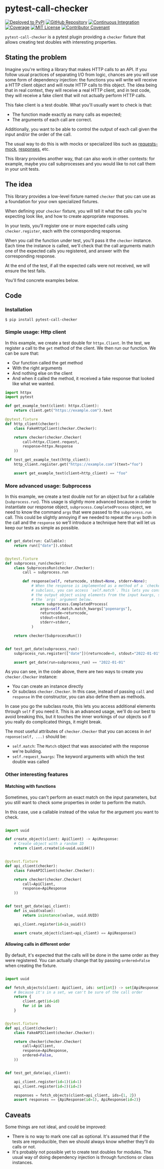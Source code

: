 # pytest-call-checker

[![Deployed to PyPI](https://img.shields.io/pypi/pyversions/pytest-call-checker?logo=pypi&logoColor=white)](https://pypi.org/pypi/pytest-call-checker)
[![GitHub Repository](https://img.shields.io/github/stars/ewjoachim/pytest-call-checker?logo=github)](https://github.com/ewjoachim/pytest-call-checker/)
[![Continuous Integration](https://img.shields.io/github/workflow/status/ewjoachim/pytest-call-checker/CI?logo=github)](https://github.com/ewjoachim/pytest-call-checker/actions?workflow=CI)
[![Coverage](https://raw.githubusercontent.com/ewjoachim/pytest-call-checker/python-coverage-comment-action-data/badge.svg)](https://github.com/ewjoachim/pytest-call-checker/tree/python-coverage-comment-action-data)
[![MIT License](https://img.shields.io/github/license/ewjoachim/pytest-call-checker?logo=open-source-initiative&logoColor=white)](https://github.com/ewjoachim/pytest-call-checker/blob/main/LICENSE)
[![Contributor Covenant](https://img.shields.io/badge/Contributor%20Covenant-v1.4%20adopted-ff69b4.svg)](https://github.com/ewjoachim/pytest-call-checker/blob/main/LICENSE/CODE_OF_CONDUCT.md)


`pytest-call-checker` is a pytest plugin providing a `checker` fixture
that allows creating test doubles with interesting properties.

## Stating the problem

Imagine you're writing a library that makes HTTP calls to an API. If you follow
usual practices of separating I/O from logic, chances are you will use some
form of dependency injection: the functions you will write will receive a HTTP
client object and will route HTTP calls to this object. The idea being that in
real context, they will receive a real HTTP client, and in test code, they will
receive a fake client that will not actually perform HTTP calls.

This fake client is a test double. What you'll usually want to check is that:

- The function made exactly as many calls as expected;
- The arguments of each call are correct.

Additionally, you want to be able to control the output of each call given the
input and/or the order of the call.

The usual way to do this is with mocks or specialized libs such as
[requests-mock](https://requests-mock.readthedocs.io/en/latest/),
[responses](https://github.com/getsentry/responses), etc.

This library provides another way, that can also work in other contexts: for
example, maybe you call subprocesses and you would like to not call them
in your unit tests.

## The idea

This library provides a low-level fixture named `checker` that you can use
as a foundation for your own specialized fixtures.

When defining your `checker` fixture, you will tell it what the calls you're
expecting look like, and how to create appropriate responses.

In your tests, you'll register one or more expected calls using
`checker.register`, each with the corresponding response.

When you call the function under test, you'll pass it the `checker` instance.
Each time the instance is called, we'll check that the call arguments match one
of the expected calls you registered, and answer with the corresponding response.

At the end of the test, if all the expected calls were not received, we will
ensure the test fails.

You'll find concrete examples below.

## Code

### Installation

```console
$ pip install pytest-call-checker
```

### Simple usage: Http client

In this example, we create a test double for `httpx.Client`.
In the test, we register a call to the `get` method of the
client.
We then run our function. We can be sure that:
- Our function called the get method
- With the right arguments
- And nothing else on the client
- And when it called the method, it received a fake response that looked like
  what we wanted.

```python
import httpx
import pytest

def get_example_text(client: httpx.Client):
    return client.get("https://example.com").text

@pytest.fixture
def http_client(checker):
    class FakeHttpClient(checker.Checker):

    return checker(checker.Checker(
        call=httpx.Client.request,
        response=httpx.Response
    ))

def test_get_example_text(http_client):
    http_client.register.get("https://example.com")(text="foo")

    assert get_example_text(client=http_client) == "foo"

```

### More advanced usage: Subprocess


In this example, we create a test double not for an object but for a callable
(`subprocess.run`). This usage is slightly more advanced because in order to
instantiate our response object, `subprocess.CompletedProcess` object, we need
to know the command `args` that were passed to the `subprocess.run` call. This
could be slightly annoying if we needed to repeat the `args` both in the call
and the `response` so we'll introduce a technique here that will let us keep
our tests as simple as possible.


```python

def get_date(run: Callable):
    return run(["date"]).stdout


@pytest.fixture
def subprocess_run(checker):
    class SubprocessRun(checker.Checker):
        call = subprocess.run

        def response(self, returncode, stdout=None, stderr=None):
            # When the response is implemented as a method of a `checker.Checker`
            # subclass, you can access `self.match`. This lets you construct
            # the output object using elements from the input kwargs, see
            # the `args` argument below.
            return subprocess.CompletedProcess(
                args=self.match.match_kwargs["popenargs"],
                returncode=returncode,
                stdout=stdout,
                stderr=stderr,
            )

    return checker(SubprocessRun())


def test_get_date(subprocess_run):
    subprocess_run.register(["date"])(returncode=0, stdout="2022-01-01")

    assert get_date(run=subprocess_run) == "2022-01-01"

```

As you can see, in the code above, there are two ways to create you
`checker.Checker` instance:

- You can create an instance directly
- Or subclass `checker.Checker`. In this case, instead of passing `call` and
  `response` in the constructor, you can also define them as methods.

In case you go the subclass route, this lets you access additional elements
through `self` if you need it. This is an advanced usage, we'll do our best to
avoid breaking this, but it touches the inner workings of our objects so if you
really do complicated things, it might break.

The most useful attributes of `checker.Checker` that you can access in
`def reponse(self, ...)` should be:

- `self.match`: The `Match` object that was associated with the response we're
  building.
- `self.request_kwargs`: The keyword arguments with which the test double
  was called

### Other interesting features

#### Matching with functions

Sometimes, you can't perform an exact match on the input parameters, but you
still want to check some properties in order to perform the match.

In this case, use a callable instead of the value for the argument you want
to check.

```python

import uuid

def create_object(client: ApiClient) -> ApiResponse:
    # Create object with a random ID
    return client.create(id=uuid.uuid4())


@pytest.fixture
def api_client(checker):
    class FakeAPIClient(checker.Checker):

    return checker(checker.Checker(
        call=ApiClient,
        response=ApiResponse
    ))


def test_get_date(api_client):
    def is_uuid(value):
        return isinstance(value, uuid.UUID)

    api_client.register(id=is_uuid)()

    assert create_object(client=api_client) == ApiResponse()

```


#### Allowing calls in different order

By default, it's expected that the calls will be done in the same order as
they were registered. You can actually change that by passing `ordered=False`
when creating the fixture.

```python

import uuid

def fetch_objects(client: ApiClient, ids: set[int]) -> set[ApiResponse]:
    # Because it's in a set, we can't be sure of the call order
    return {
        client.get(id=id)
        for id in ids
    }


@pytest.fixture
def api_client(checker):
    class FakeAPIClient(checker.Checker):

    return checker(checker.Checker(
        call=ApiClient,
        response=ApiResponse,
        ordered=False,
    ))


def test_get_date(api_client):

    api_client.register(id=1)(id=1)
    api_client.register(id=2)(id=2)

    responses = fetch_objects(client=api_client, ids={1, 2})
    assert responses == {ApiResponse(id=1), ApiResponse(id=2)}

```

## Caveats

Some things are not ideal, and could be improved:

- There is no way to mark one call as optional. It's assumed that if the
  tests are reproducible, then we should always know whether they'll do
  calls or not.
- It's probably not possible yet to create test doubles for modules. The usual
  way of doing dependency injection is through functions or class instances.
